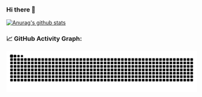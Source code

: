 ### Hi there 👋

<!--
**liangchaofei/liangchaofei** is a ✨ _special_ ✨ repository because its `README.md` (this file) appears on your GitHub profile.

Here are some ideas to get you started:

- 🔭 I’m currently working on ...
- 🌱 I’m currently learning ...
- 👯 I’m looking to collaborate on ...
- 🤔 I’m looking for help with ...
- 💬 Ask me about ...
- 📫 How to reach me: ...
- 😄 Pronouns: ...
- ⚡ Fun fact: ...
-->

[![Anurag's github stats](https://github-readme-stats.vercel.app/api?username=liangchaofei&show_icons=true&theme=radical&show_owner=true)](https://github.com/anuraghazra/github-readme-stats)


### 📈 GitHub Activity Graph:
<!-- [![BEPb's github activity graph](https://github-readme-activity-graph.cyclic.app/graph?username=BEPb&theme=github-compact)](https://github.com/BEPb/github-readme-activity-graph) -->
![BEPb's github activity graph](https://raw.githubusercontent.com/BEPb/BEPb/output/github-contribution-grid-snake.svg)


